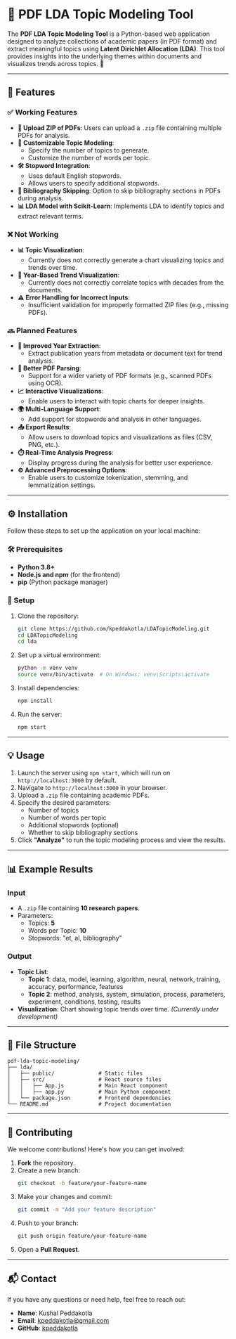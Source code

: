 # 📄 PDF LDA Topic Modeling Tool

The **PDF LDA Topic Modeling Tool** is a Python-based web application designed to analyze collections of academic papers (in PDF format) and extract meaningful topics using **Latent Dirichlet Allocation (LDA)**. This tool provides insights into the underlying themes within documents and visualizes trends across topics. 🚀

---

## 🌟 Features

### ✅ **Working Features**
- **📁 Upload ZIP of PDFs**: Users can upload a `.zip` file containing multiple PDFs for analysis.
- **🎯 Customizable Topic Modeling**:
  - Specify the number of topics to generate.
  - Customize the number of words per topic.
- **🛠️ Stopword Integration**:
  - Uses default English stopwords.
  - Allows users to specify additional stopwords.
- **📜 Bibliography Skipping**: Option to skip bibliography sections in PDFs during analysis.
- **📊 LDA Model with Scikit-Learn**: Implements LDA to identify topics and extract relevant terms.

### ❌ **Not Working**
- **📊 Topic Visualization**:
  - Currently does not correctly generate a chart visualizing topics and trends over time.
- **📅 Year-Based Trend Visualization**:
  - Currently does not correctly correlate topics with decades from the documents.
- **⚠️ Error Handling for Incorrect Inputs**:
  - Insufficient validation for improperly formatted ZIP files (e.g., missing PDFs).

### 🔜 **Planned Features**
- **📅 Improved Year Extraction**:
  - Extract publication years from metadata or document text for trend analysis.
- **📄 Better PDF Parsing**:
  - Support for a wider variety of PDF formats (e.g., scanned PDFs using OCR).
- **📈 Interactive Visualizations**:
  - Enable users to interact with topic charts for deeper insights.
- **🌍 Multi-Language Support**:
  - Add support for stopwords and analysis in other languages.
- **📤 Export Results**:
  - Allow users to download topics and visualizations as files (CSV, PNG, etc.).
- **⏱️ Real-Time Analysis Progress**:
  - Display progress during the analysis for better user experience.
- **⚙️ Advanced Preprocessing Options**:
  - Enable users to customize tokenization, stemming, and lemmatization settings.

---

## ⚙️ Installation

Follow these steps to set up the application on your local machine:

### 🛠️ Prerequisites
- **Python 3.8+**
- **Node.js and npm** (for the frontend)
- **pip** (Python package manager)

### 🚀 Setup
1. Clone the repository:
   ```bash
   git clone https://github.com/kpeddakotla/LDATopicModeling.git
   cd LDATopicModeling
   cd lda
   ```
2. Set up a virtual environment:
   ```bash
   python -m venv venv
   source venv/bin/activate  # On Windows: venv\Scripts\activate
   ```
3. Install dependencies:
   ```bash
   npm install
   ```
4. Run the server:
   ```bash
   npm start
   ```

---

## 💡 Usage

1. Launch the server using `npm start`, which will run on `http://localhost:3000` by default.
2. Navigate to `http://localhost:3000` in your browser.
3. Upload a `.zip` file containing academic PDFs.
4. Specify the desired parameters:
   - Number of topics
   - Number of words per topic
   - Additional stopwords (optional)
   - Whether to skip bibliography sections
5. Click **"Analyze"** to run the topic modeling process and view the results.

---

## 📊 Example Results

### Input
- A `.zip` file containing **10 research papers**.
- Parameters:
  - Topics: **5**
  - Words per Topic: **10**
  - Stopwords: "et, al, bibliography"

### Output
- **Topic List**:
  - **Topic 1**: data, model, learning, algorithm, neural, network, training, accuracy, performance, features
  - **Topic 2**: method, analysis, system, simulation, process, parameters, experiment, conditions, testing, results
- **Visualization**: Chart showing topic trends over time. *(Currently under development)*

---

## 📁 File Structure

```
pdf-lda-topic-modeling/
├── lda/
│   ├── public/              # Static files
│   ├── src/                 # React source files
│   │   ├── App.js           # Main React component
│   │   ├── app.py           # Main Python component
│   └── package.json         # Frontend dependencies
└── README.md                # Project documentation
```

---

## 🤝 Contributing

We welcome contributions! Here's how you can get involved:
1. **Fork** the repository.
2. Create a new branch:
   ```bash
   git checkout -b feature/your-feature-name
   ```
3. Make your changes and commit:
   ```bash
   git commit -m "Add your feature description"
   ```
4. Push to your branch:
   ```bash
   git push origin feature/your-feature-name
   ```
5. Open a **Pull Request**.


---

## 📬 Contact

If you have any questions or need help, feel free to reach out:
- **Name**: Kushal Peddakotla
- **Email**: [kpeddakotla@gmail.com](mailto:kpeddakotla@gmail.com)
- **GitHub**: [kpeddakotla](https://github.com/kpeddakotla)


